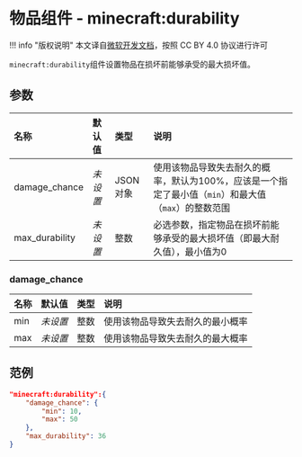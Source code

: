 # 物品组件 - minecraft:durability
!!! info "版权说明"
    本文译自[微软开发文档](https://learn.microsoft.com/en-us/minecraft/creator/)，按照 CC BY 4.0 协议进行许可
    
`minecraft:durability`组件设置物品在损坏前能够承受的最大损坏值。

## 参数
| 名称 | 默认值 | 类型 | 说明  |
|:----------|:----------|:----------|:----------|
| damage_chance | *未设置* | JSON 对象| 使用该物品导致失去耐久的概率，默认为100%，应该是一个指定了最小值（`min`）和最大值（`max`）的整数范围 |
| max_durability | *未设置* | 整数 | 必选参数，指定物品在损坏前能够承受的最大损坏值（即最大耐久值），最小值为0 |

### damage_chance
| 名称 | 默认值 | 类型 | 说明  |
|:----------|:----------|:----------|:----------|
| min | *未设置* | 整数 | 使用该物品导致失去耐久的最小概率 |
| max | *未设置* | 整数 | 使用该物品导致失去耐久的最大概率 |

## 范例
```json
"minecraft:durability":{
    "damage_chance": {
        "min": 10,
        "max": 50
    },
    "max_durability": 36
}
```

